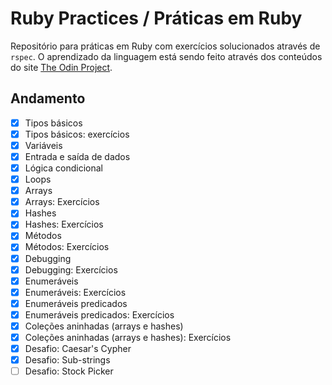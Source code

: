 # Ruby Practices / Práticas em Ruby

Repositório para práticas em Ruby com exercícios solucionados através de `rspec`.
O aprendizado da linguagem está sendo feito através dos conteúdos do site [The Odin Project](https://www.theodinproject.com).

## Andamento

- [x] Tipos básicos
- [x] Tipos básicos: exercícios
- [x] Variáveis
- [x] Entrada e saída de dados
- [x] Lógica condicional
- [x] Loops
- [x] Arrays
- [x] Arrays: Exercícios
- [x] Hashes
- [x] Hashes: Exercícios
- [x] Métodos
- [x] Métodos: Exercícios
- [x] Debugging
- [x] Debugging: Exercícios
- [x] Enumeráveis
- [x] Enumeráveis: Exercícios
- [x] Enumeráveis predicados
- [x] Enumeráveis predicados: Exercícios
- [x] Coleções aninhadas (arrays e hashes)
- [x] Coleções aninhadas (arrays e hashes): Exercícios
- [x] Desafio: Caesar's Cypher
- [x] Desafio: Sub-strings
- [ ] Desafio: Stock Picker
